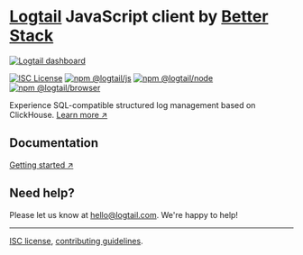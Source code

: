# [Logtail](https://logtail.com/) JavaScript client by [Better Stack](https://betterstack.com/)
  
[![Logtail dashboard](https://user-images.githubusercontent.com/19272921/154085622-59997d5a-3f91-4bc9-a815-3b8ead16d28d.jpeg)](https://betterstack.com/logtail)


[![ISC License](https://img.shields.io/badge/license-ISC-ff69b4.svg)](LICENSE.md)
[![npm @logtail/js](https://img.shields.io/npm/v/@logtail/js?color=success&label=npm%20%40logtail%2Fjs)](https://www.npmjs.com/package/@logtail/js)
[![npm @logtail/node](https://img.shields.io/npm/v/@logtail/node?color=success&label=npm%20%40logtail%2Fnode)](https://www.npmjs.com/package/@logtail/node)
[![npm @logtail/browser](https://img.shields.io/npm/v/@logtail/browser?color=success&label=npm%20%40logtail%2Fbrowser)](https://www.npmjs.com/package/@logtail/browser)

Experience SQL-compatible structured log management based on ClickHouse. [Learn more ↗](https://logtail.com/)

## Documentation

[Getting started ↗](https://betterstack.com/docs/logs/javascript/)

## Need help?
Please let us know at [hello@logtail.com](mailto:hello@logtail.com). We're happy to help!

---

[ISC license](LICENSE.md), [contributing guidelines](CONTRIBUTING.md).
